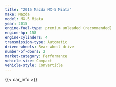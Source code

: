 ```yaml
---
title: "2015 Mazda MX-5 Miata"
make: Mazda
model: MX-5 Miata
year: 2015
engine-fuel-type: premium unleaded (recommended)
engine-hp: 158
engine-cylinders: 4
transmission-type: Automatic
driven-wheels: Rear wheel drive
number-of-doors: 2
market-category: Performance
vehicle-size: Compact
vehicle-style: Convertible
---
```


{{< car_info >}}
